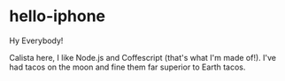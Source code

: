 # hello-iphone

Hy Everybody!

Calista here, I like Node.js and Coffescript (that's what I'm made of!).
I've had tacos on the moon and fine them far superior to Earth tacos.
